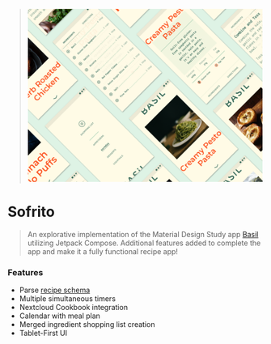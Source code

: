 > ![](assets/app-preview.png)

# Sofrito
> An explorative implementation of the Material Design Study app [Basil](https://material.io/design/material-studies/basil.html#about-basil) utilizing Jetpack Compose. Additional features added to complete the app and make it a fully functional recipe app!

### Features

- Parse [recipe schema](https://schema.org/Recipe)
- Multiple simultaneous timers
- Nextcloud Cookbook integration
- Calendar with meal plan
- Merged ingredient shopping list creation
- Tablet-First UI


